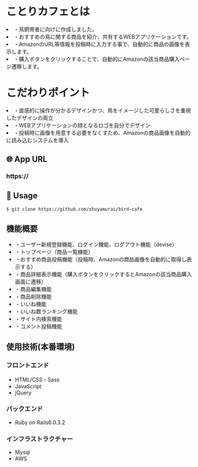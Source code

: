 # ことりカフェとは

<li>・鳥飼育者に向けに作成しました。</li>
<li>・おすすめの鳥に関する商品を紹介、共有するWEBアプリケーションです。</li>
<li>・AmazonのURL等情報を投稿時に入力する事で、自動的に商品の画像を表示します。</li>
<li>・購入ボタンをクリックすることで、自動的にAmazonの該当商品購入ページ遷移します。</li>

# こだわりポイント

<li>・直感的に操作が分かるデザインかつ、鳥をイメージした可愛らしさを重視したデザインの両立</li>
<li>・WEBアプリケーションの顔となるロゴを自分でデザイン</li>
<li>・投稿時に画像を用意する必要をなくすため、Amazonの商品画像を自動的に読み込むシステムを導入</li>

## 🌐 App URL 
### https://

## 💬 Usage
`$ git clone https://github.com/shuyamurai/bird-cafe` 

## 機能概要
<ul>
    <li>・ユーザー新規登録機能、ログイン機能、ログアウト機能（devise）</li>
    <li>・トップページ（商品一覧機能）</li>
    <li>・おすすめ商品投稿機能（投稿時、Amazonの商品画像を自動的に取得し表示する）</li>
    <li>・商品詳細表示機能（購入ボタンをクリックするとAmazonの該当商品購入画面に遷移）</li>
    <li>・商品編集機能</li>
    <li>・商品削除機能</li>
    <li>・いいね機能</li>
    <li>・いいね数ランキング機能</li>
    <li>・サイト内検索機能</li>
    <li>・コメント投稿機能</li>
</ul>

## 使用技術(本番環境)

### フロントエンド
<ul>
    <li>HTML/CSS・Sass</li>
    <li>JavaScript</li>
    <li>jQuery</li>
</ul>

### バックエンド
<ul>
    <li>Ruby on Rails6.0.3.2</li>
</ul>

### インフラストラクチャー
<ul>
    <li>Mysql</li>
    <li>AWS</li>
</ul>





